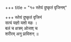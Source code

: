 +++
title = "१० स्तेयं दुष्कृतं वृजिनम्"

+++
स्तेयं दुष्कृतं वृजिनं  
सत्यं यज्ञो यशो महः ।  
बलं च क्षत्रम् ओजश् च  
शरीरम् अनु प्राविशन् ॥